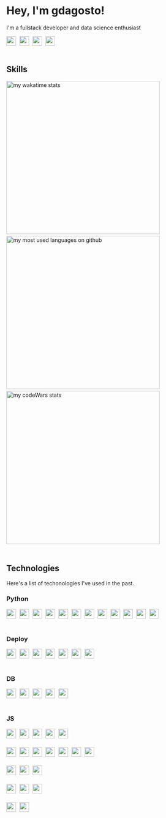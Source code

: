 # Hey, I'm gdagosto!

I'm a fullstack developer and data science enthusiast

<div class='row socialMedia'> 
   <a href="https://www.linkedin.com/in/gabriel-dagosto/" target="_blank"><img src="https://img.shields.io/badge/LinkedIn-0077B5?style=for-the-badge&logo=linkedin&logoColor=white" style='height: 25px; margin-right: 5px'></a> 
  <a href="https://www.instagram.com/gabrieldagosto/" target="_blank"><img src="https://img.shields.io/badge/Instagram-E4405F?style=for-the-badge&logo=instagram&logoColor=white" style='height: 25px; margin-right: 5px'></a>
  <a href="https://www.codewars.com/users/gdagosto/" target="_blank"><img src="https://img.shields.io/badge/Codewars-B1361E?style=for-the-badge&logo=Codewars&logoColor=white" style='height: 25px; margin-right: 5px'></a>
  <a href="https://stackoverflow.com/users/12368402/gabriel-dagosto" target="_blank"><img src="https://img.shields.io/badge/Stack_Overflow-FE7A16?style=for-the-badge&logo=stack-overflow&logoColor=white" style='height: 25px; margin-right: 5px'></a>
</div>

<br/>

## Skills
<div class='skills' style='margin-bottom: 5px'>
  <img src="https://github-readme-stats.vercel.app/api/wakatime?username=gdagosto&theme=tokyonight&show_icons=true&layout=default&langs_count=5" alt="my wakatime stats" style='width: 400px'/>
</div>

<div class='skills' style='margin-bottom: 5px'>
  <img src="https://github-readme-stats.vercel.app/api/top-langs/?username=gdagosto&hide=jupyter%20notebook&layout=compact&theme=tokyonight" alt="my most used languages on github" style='width: 400px'/>
</div>

<div class='skills' style='margin-bottom: 5px'>
  <img alt='my codeWars stats' src="https://www.codewars.com/users/gdagosto/badges/small" style='width: 400px'/>
</div>

<br/>

## Technologies

Here's a list of techonologies I've used in the past.

### Python
<div class='technologies' style='display: flex; flex-direction: column; row-gap: 20px; width: 600px;'>
  <div class='row'>
    <img src='https://img.shields.io/badge/Python-FFD43B?style=for-the-badge&logo=python&logoColor=blue' style='height: 25px; margin-right: 5px'>
    <img src='https://img.shields.io/badge/Numpy-777BB4?style=for-the-badge&logo=numpy&logoColor=white' style='height: 25px; margin-right: 5px'>
    <img src='https://img.shields.io/badge/Pandas-2C2D72?style=for-the-badge&logo=pandas&logoColor=white' style='height: 25px; margin-right: 5px'>
    <img src='https://img.shields.io/badge/scikit_learn-F7931E?style=for-the-badge&logo=scikit-learn&logoColor=white' style='height: 25px; margin-right: 5px'>
    <img src='https://img.shields.io/badge/Plotly-239120?style=for-the-badge&logo=plotly&logoColor=white' style='height: 25px; margin-right: 5px'>
    <img src='https://img.shields.io/badge/Flask-000000?style=for-the-badge&logo=flask&logoColor=white' style='height: 25px; margin-right: 5px'>
    <img src='https://img.shields.io/badge/Jupyter-F37626.svg?&style=for-the-badge&logo=Jupyter&logoColor=white' style='height: 25px; margin-right: 5px'>
    <img src='https://img.shields.io/badge/Selenium-43B02A?style=for-the-badge&logo=Selenium&logoColor=white' style='height: 25px; margin-right: 5px'>
    <img src='https://img.shields.io/badge/OpenCV-27338e?style=for-the-badge&logo=OpenCV&logoColor=white' style='height: 25px; margin-right: 5px'>
    <img src='https://img.shields.io/badge/pipenv-FFD43B?style=for-the-badge&logoColor=white' style='height: 25px; margin-right: 5px'>
    <img src='https://img.shields.io/badge/optuna-184786?style=for-the-badge&logoColor=white' style='height: 25px; margin-right: 5px'>
    <img src='https://img.shields.io/badge/Beautiful Soup-CCCCCC?style=for-the-badge&logoColor=white' style='height: 25px; margin-right: 5px'>
  </div>
</div>

<br/>


### Deploy

<div class='technologies' style='display: flex; flex-direction: column; row-gap: 20px; width: 600px;'>
  <div class='row'>
    <img src='https://img.shields.io/badge/Docker-2CA5E0?style=for-the-badge&logo=docker&logoColor=white' style='height: 25px; margin-right: 5px'>
    <img src='https://img.shields.io/badge/Heroku-430098?style=for-the-badge&logo=heroku&logoColor=white' style='height: 25px; margin-right: 5px'>
    <img src='https://img.shields.io/badge/Amazon_AWS-FF9900?style=for-the-badge&logo=amazonaws&logoColor=white' style='height: 25px; margin-right: 5px'>
    <img src='https://img.shields.io/badge/Google_Cloud-4285F4?style=for-the-badge&logo=google-cloud&logoColor=white' style='height: 25px; margin-right: 5px'>
    <img src='https://img.shields.io/badge/Digital_Ocean-0080FF?style=for-the-badge&logo=DigitalOcean&logoColor=white' style='height: 25px; margin-right: 5px'>
    <img src='https://img.shields.io/badge/Vercel-000000?style=for-the-badge&logo=vercel&logoColor=white' style='height: 25px; margin-right: 5px'>
    <img src='https://img.shields.io/badge/Databricks-FF3621?style=for-the-badge&logo=Databricks&logoColor=white' style='height: 25px; margin-right: 5px'>
  </div>
</div>
<br/>

### DB

<div class='technologies' style='display: flex; flex-direction: column; row-gap: 20px; width: 600px;'>
  <div class='row'>
    <img src='https://img.shields.io/badge/Microsoft%20SQL%20Server-CC2927?style=for-the-badge&logo=microsoft%20sql%20server&logoColor=white' style='height: 25px; margin-right: 5px'>
    <img src='https://img.shields.io/badge/PostgreSQL-316192?style=for-the-badge&logo=postgresql&logoColor=white' style='height: 25px; margin-right: 5px'>
    <img src='https://img.shields.io/badge/redis-%23DD0031.svg?&style=for-the-badge&logo=redis&logoColor=white' style='height: 25px; margin-right: 5px'>
    <img src='https://img.shields.io/badge/SQLite-07405E?style=for-the-badge&logo=sqlite&logoColor=white' style='height: 25px; margin-right: 5px'>
    <img src='https://img.shields.io/badge/MongoDB-4EA94B?style=for-the-badge&logo=mongodb&logoColor=white' style='height: 25px; margin-right: 5px'>
  </div>
</div>
<br/>

### JS
<div class='technologies' style='display: flex; flex-direction: column; row-gap: 20px; width: 600px;'>
  <div class='row'>
    <img src='https://img.shields.io/badge/Svelte-4A4A55?style=for-the-badge&logo=svelte&logoColor=FF3E00&logoWidth=15' style='height: 25px; margin-right: 5px'>
    <img src='https://img.shields.io/badge/React-20232A?style=for-the-badge&logo=react&logoColor=61DAFB&logoWidth=15' style='height: 25px; margin-right: 5px'>
    <img src='https://img.shields.io/badge/Redux-593D88?style=for-the-badge&logo=redux&logoColor=white&logoWidth=15' style='height: 25px; margin-right: 5px'>
    <img src='https://img.shields.io/badge/Redux%20saga-86d46b?style=for-the-badge&logo=redux%20saga&logoColor=white&logoWidth=15' style='height: 25px; margin-right: 5px'>
    <img src='https://img.shields.io/badge/jQuery-0769AD?style=for-the-badge&logo=jquery&logoColor=white' style='height: 25px; margin-right: 5px'>
  </div>
  <div class='row'>
    <img src='https://img.shields.io/badge/Node.js-339933?style=for-the-badge&logo=nodedotjs&logoColor=white' style='height: 25px; margin-right: 5px'>
    <img src='https://img.shields.io/badge/Express.js-000000?style=for-the-badge&logo=express&logoColor=white' style='height: 25px; margin-right: 5px'>
    <img src='https://img.shields.io/badge/Electron-2B2E3A?style=for-the-badge&logo=electron&logoColor=9FEAF9' style='height: 25px; margin-right: 5px'>
    <img src='https://img.shields.io/badge/GraphQl-E10098?style=for-the-badge&logo=graphql&logoColor=white' style='height: 25px; margin-right: 5px'>
    <img src='https://img.shields.io/badge/Socket.io-010101?&style=for-the-badge&logo=Socket.io&logoColor=white' style='height: 25px; margin-right: 5px'>
    <img src='https://img.shields.io/badge/JWT-000000?style=for-the-badge&logo=JSON%20web%20tokens&logoColor=white' style='height: 25px; margin-right: 5px'>
    <img src='https://img.shields.io/badge/Insomnia-5849be?style=for-the-badge&logo=Insomnia&logoColor=white' style='height: 25px; margin-right: 5px'>
  </div>
  <div class='row'>
    <img src='https://img.shields.io/badge/Sass-CC6699?style=for-the-badge&logo=sass&logoColor=white' style='height: 25px; margin-right: 5px'>
    <img src='https://img.shields.io/badge/storybook-FF4785?style=for-the-badge&logo=storybook&logoColor=white' style='height: 25px; margin-right: 5px'>
    <img src='https://img.shields.io/badge/styled--components-DB7093?style=for-the-badge&logo=styled-components&logoColor=white' style='height: 25px; margin-right: 5px'>
  </div>
  <div class='row'>
    <img src='https://img.shields.io/badge/rollup-EC4A3F?style=for-the-badge&logo=rollup.js&logoColor=white' style='height: 25px; margin-right: 5px'>
    <img src='https://img.shields.io/badge/Vite-B73BFE?style=for-the-badge&logo=vite&logoColor=FFD62E' style='height: 25px; margin-right: 5px'>
    <img src='https://img.shields.io/badge/Webpack-8DD6F9?style=for-the-badge&logo=Webpack&logoColor=white' style='height: 25px; margin-right: 5px'>
  </div>
  <div class='row'>
    <img src='https://img.shields.io/badge/npm-CB3837?style=for-the-badge&logo=npm&logoColor=white' style='height: 25px; margin-right: 5px'>
    <img src='https://img.shields.io/badge/Yarn-2C8EBB?style=for-the-badge&logo=yarn&logoColor=white' style='height: 25px; margin-right: 5px'>
  </div>

</div>